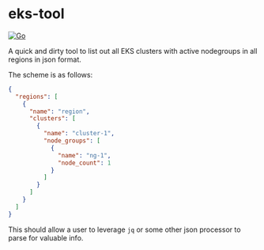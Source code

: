 # eks-tool

[![Go](https://github.com/devinturner/eks-tool/actions/workflows/go.yml/badge.svg)](https://github.com/devinturner/eks-tool/actions/workflows/go.yml)

A quick and dirty tool to list out all EKS clusters with active nodegroups in all regions in json format.

The scheme is as follows:

```json
{
  "regions": [
    {
      "name": "region",
      "clusters": [
        {
          "name": "cluster-1",
          "node_groups": [
            {
              "name": "ng-1",
              "node_count": 1
            }
          ]
        }
      ]
    }
  ]
}
```

This should allow a user to leverage `jq` or some other json processor to parse for valuable info. 

